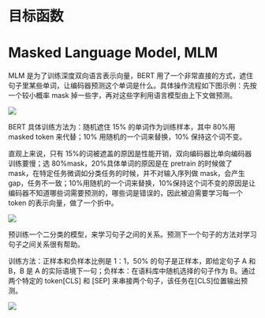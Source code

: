 # 目标函数

# Masked Language Model, MLM

MLM 是为了训练深度双向语言表示向量，BERT 用了一个非常直接的方式，遮住句子里某些单词，让编码器预测这个单词是什么。具体操作流程如下图示例：先按一个较小概率 mask 掉一些字，再对这些字利用语言模型由上下文做预测。

![](https://i.postimg.cc/85DMhMtm/image.png)

BERT 具体训练方法为：随机遮住 15% 的单词作为训练样本，其中 80%用 masked token 来代替；10% 用随机的一个词来替换，10% 保持这个词不变。

直观上来说，只有 15%的词被遮盖的原因是性能开销，双向编码器比单向编码器训练要慢；选 80%mask，20%具体单词的原因是在 pretrain 的时候做了 mask，在特定任务微调如分类任务的时候，并不对输入序列做 mask，会产生 gap，任务不一致；10%用随机的一个词来替换，10%保持这个词不变的原因是让编码器不知道哪些词需要预测的，哪些词是错误的，因此被迫需要学习每一个 token 的表示向量，做了一个折中。

![](https://i.postimg.cc/rmJWgsHX/image.png)

预训练一个二分类的模型，来学习句子之间的关系。预测下一个句子的方法对学习句子之间关系很有帮助。

训练方法：正样本和负样本比例是 1：1，50% 的句子是正样本，即给定句子 A 和 B，B 是 A 的实际语境下一句；负样本：在语料库中随机选择的句子作为 B。通过两个特定的 token[CLS] 和 [SEP] 来串接两个句子，该任务在[CLS]位置输出预测。

![](https://i.postimg.cc/90Q9kV34/image.png)
